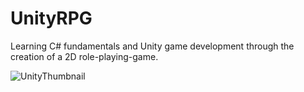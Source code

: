 # UnityRPG
Learning C# fundamentals and Unity game development through the creation of a 2D role-playing-game.

<img src='https://gyazo.com/064165a05721cf3682532863fb176604.gif' alt='UnityThumbnail'>
  
